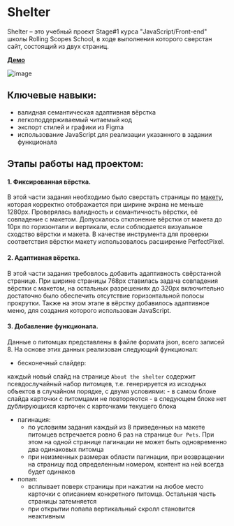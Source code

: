 # Shelter

Shelter – это учебный проект Stage#1 курса "JavaScript/Front-end" школы Rolling Scopes School, в ходе выполнения которого сверстан сайт, состоящий из двух страниц.

**[Демо](https://kirsawka.github.io/shelter/pages/main/index.html)**

![image](https://user-images.githubusercontent.com/83959481/191022228-0b13b08f-bc75-456e-85ba-db4839c472fe.png)

## Ключевые навыки:
- валидная семантическая адаптивная вёрстка
- легкоподдерживаемый читаемый код
- экспорт стилей и графики из Figma
- использование JavaScript для реализации указанного в задании функционала

## Этапы работы над проектом:
#### 1. Фиксированная вёрстка.    
  В этой части задания необходимо было сверстать страницы по [макету](https://www.figma.com/file/tKcmzkARtMUFQAR9VLdLkl/shelter-dom), которая корректно отображается при 
  ширине экрана не меньше 1280рх. Проверялась валидность и семантичность вёрстки, её совпадение с макетом. Допускалось отклонение вёрстки от макета до 10px по 
  горизонтали и вертикали, если соблюдается визуальное сходство вёрстки и макета. В качестве инструмента для проверки соответствия вёрстки макету использовалось 
  расширение PerfectPixel.
#### 2. Адаптивная вёрстка.  
  В этой части задания требовлось добавить адаптивность свёрстанной странице. При ширине страницы 768рх ставилась задача совпадения вёрстки с макетом, на 
остальных разрешениях до 320рх включительно достаточно было обеспечить отсутствие горизонтальной полосы прокрутки.
Также на этом этапе в вёрстку добавилось адаптивное меню, для создания которого использован JavaScript.
#### 3. Добавление функционала.  
  Данные о питомцах представлены в файле формата json, всего записей 8. На основе этих данных реализован следующий функционал:
  
- бесконечный слайдер:

каждый новый слайд на странице `About the shelter` содержит псевдослучайный набор питомцев, т.е. генерируется из исходных объектов в случайном 
порядке, с двумя условиями:
    - в самом блоке слайда карточки с питомцами не повторяются
    - в следующем блоке нет дублирующихся карточек с карточками текущего блока
- пагинация:
    - по условиям задания каждый из 8 приведенных на макете питомцев встречается ровно 6 раз на странице `Our Pets`. При этом на одной странице пагинации 
    не может быть одновременно два одинаковых питомца
    - при неизменных размерах области пагинации, при возвращении на страницу под определенным номером, контент на ней всегда будет одинаков
- попап:
    - всплывает поверх страницы при нажатии на любое место карточки с описанием конкретного питомца. Остальная часть страницы затемняется
    - при открытии попапа вертикальный скролл становится неактивным
  

